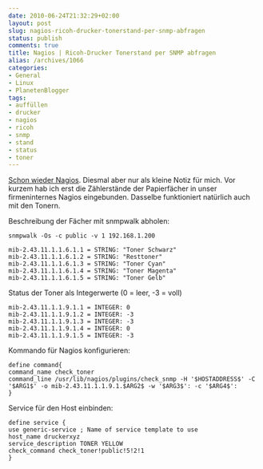 ```yaml
---
date: 2010-06-24T21:32:29+02:00
layout: post
slug: nagios-ricoh-drucker-tonerstand-per-snmp-abfragen
status: publish
comments: true
title: Nagios | Ricoh-Drucker Tonerstand per SNMP abfragen
alias: /archives/1066
categories:
- General
- Linux
- PlanetenBlogger
tags:
- auffüllen
- drucker
- nagios
- ricoh
- snmp
- stand
- status
- toner
---
```


[Schon wieder Nagios](http://zwetschge.org/blog/?p=954). Diesmal aber nur als kleine Notiz für mich. Vor kurzem hab ich erst die Zählerstände der Papierfächer in unser firmeninternes Nagios eingebunden. Dasselbe funktioniert natürlich auch mit den Tonern.

Beschreibung der Fächer mit snmpwalk abholen:
```
snmpwalk -Os -c public -v 1 192.168.1.200
```

```
mib-2.43.11.1.1.6.1.1 = STRING: "Toner Schwarz"
mib-2.43.11.1.1.6.1.2 = STRING: "Resttoner"
mib-2.43.11.1.1.6.1.3 = STRING: "Toner Cyan"
mib-2.43.11.1.1.6.1.4 = STRING: "Toner Magenta"
mib-2.43.11.1.1.6.1.5 = STRING: "Toner Gelb"
```


Status der Toner als Integerwerte (0 = leer, -3 = voll)
```
mib-2.43.11.1.1.9.1.1 = INTEGER: 0
mib-2.43.11.1.1.9.1.2 = INTEGER: -3
mib-2.43.11.1.1.9.1.3 = INTEGER: -3
mib-2.43.11.1.1.9.1.4 = INTEGER: 0
mib-2.43.11.1.1.9.1.5 = INTEGER: -3
```


Kommando für Nagios konfigurieren:
```
define command{
command_name check_toner
command_line /usr/lib/nagios/plugins/check_snmp -H '$HOSTADDRESS$' -C  '$ARG1$' -o mib-2.43.11.1.1.9.1.$ARG2$ -w '$ARG3$': -c '$ARG4$':
}
```


Service für den Host einbinden:
```
define service {
use generic-service ; Name of service template to use
host_name druckerxyz
service_description TONER YELLOW
check_command check_toner!public!5!2!1
}
```

